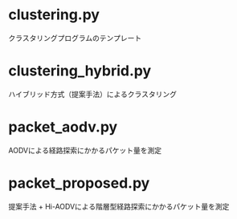 # clustering.py
クラスタリングプログラムのテンプレート

# clustering_hybrid.py
ハイブリッド方式（提案手法）によるクラスタリング

# packet_aodv.py
AODVによる経路探索にかかるパケット量を測定

# packet_proposed.py
提案手法 + Hi-AODVによる階層型経路探索にかかるパケット量を測定
